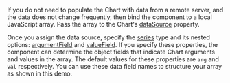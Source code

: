 If you do not need to populate the Chart with data from a remote server, and the data does not change frequently, then bind the component to a local JavaScript array. Pass the array to the Chart's [dataSource](/Documentation/ApiReference/UI_Components/dxChart/Configuration/#dataSource) property. 

Once you assign the data source, specify the [series](/Documentation/ApiReference/UI_Components/dxChart/Configuration/series/) type and its nested options: [argumentField](/Documentation/ApiReference/UI_Components/dxChart/Configuration/series/#argumentField) and [valueField](/Documentation/ApiReference/UI_Components/dxChart/Configuration/series/#valueField). If you specify these properties, the component can determine the object fields that indicate Chart arguments and values in the array. The default values for these properties are `arg` and `val` respectively. You can use these data field names to structure your array as shown in this demo.